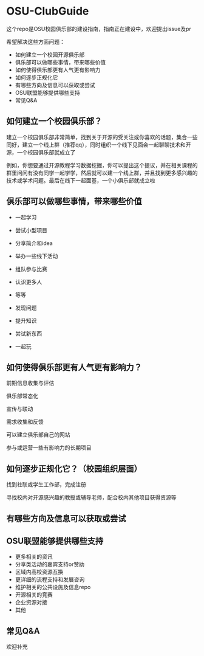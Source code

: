 # OSU-ClubGuide

这个repo是OSU校园俱乐部的建设指南，指南正在建设中，欢迎提出issue及pr

希望解决这些方面问题：

- 如何建立一个校园开源俱乐部
- 俱乐部可以做哪些事情，带来哪些价值
- 如何使得俱乐部更有人气更有影响力
- 如何逐步正规化它
- 有哪些方向及信息可以获取或尝试
- OSU联盟能够提供哪些支持
- 常见Q&A



## 如何建立一个校园俱乐部？

建立一个校园俱乐部非常简单，找到关于开源的受关注或你喜欢的话题，集合一些同好，建立一个线上群（推荐qq），同时组织一个线下见面会一起聊聊技术和开源，一个校园俱乐部就成立了



例如，你想要通过开源教程学习数据挖掘，你可以提出这个提议，并在相关课程的群里问问有没有同学一起学学，然后就可以建一个线上群，并且找到更多感兴趣的技术或学术问题。最后在线下一起面基，一个小俱乐部就成立啦



## 俱乐部可以做哪些事情，带来哪些价值

- 一起学习

- 尝试小型项目

- 分享简介和idea

- 举办一些线下活动

- 组队参与比赛

- 认识更多人

- 等等

  

- 发现问题
- 提升知识
- 尝试新东西
- 一起玩



## 如何使得俱乐部更有人气更有影响力？

前期信息收集与评估

俱乐部常态化

宣传与联动

需求收集和反馈

可以建立俱乐部自己的网站

参与或运营一些有影响力的长期项目







## 如何逐步正规化它？（校园组织层面）

找到社联或学生工作部，完成注册

寻找校内对开源感兴趣的教授或辅导老师，配合校内其他项目获得资源等





## 有哪些方向及信息可以获取或尝试







## OSU联盟能够提供哪些支持

- 更多相关的资讯
- 分享类活动的嘉宾支持or赞助
- 区域内高校资源互换
- 更详细的流程支持和发展咨询
- 维护相关的公共设施及信息repo
- 开源相关的竞赛
- 企业资源对接
- 其他





## 常见Q&A

欢迎补充